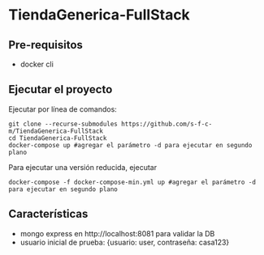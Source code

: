 # TiendaGenerica-FullStack

## Pre-requisitos
- docker cli

## Ejecutar el proyecto
Ejecutar por línea de comandos:
```Shell
git clone --recurse-submodules https://github.com/s-f-c-m/TiendaGenerica-FullStack
cd TiendaGenerica-FullStack
docker-compose up #agregar el parámetro -d para ejecutar en segundo plano
```
Para ejecutar una versión reducida, ejecutar
```Shell
docker-compose -f docker-compose-min.yml up #agregar el parámetro -d para ejecutar en segundo plano
```
## Características
- mongo express en http://localhost:8081 para validar la DB
- usuario inicial de prueba: {usuario: user, contraseña: casa123}
